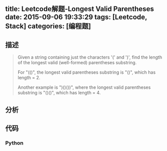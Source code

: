 title: Leetcode解题-Longest Valid Parentheses
date: 2015-09-06 19:33:29
tags: [Leetcode, Stack]
categories: [编程题]
---

## 描述
> Given a string containing just the characters '(' and ')', find the length of the longest valid (well-formed) parentheses substring.
>
> For "(()", the longest valid parentheses substring is "()", which has length = 2.
>
> Another example is ")()())", where the longest valid parentheses substring is "()()", which has length = 4.
## 分析

## 代码
### Python
```python
```

